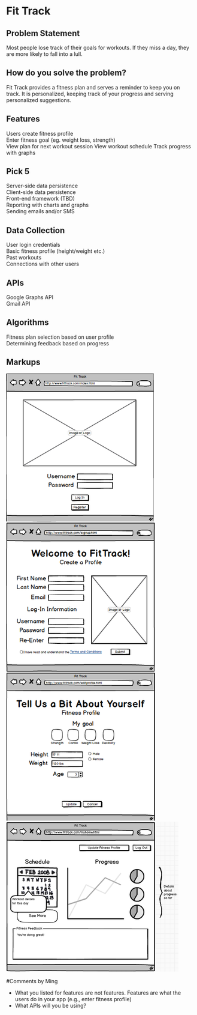 <h1>Fit Track</h1>

<h2>Problem Statement</h2>
Most people lose track of their goals for workouts. If they miss a day, they are more likely to fall into a lull.

<h2>How do you solve the problem?</h2>
Fit Track provides a fitness plan and serves a reminder to keep you on track. It is personalized, keeping track of your progress and serving personalized suggestions.

<h2>Features</h2>
Users create fitness profile<br/>
Enter fitness goal (eg. weight loss, strength)<br/>
View plan for next workout session
View workout schedule
Track progress with graphs 

<h2>Pick 5</h2>
Server-side data persistence<br/>
Client-side data persistence<br/>
Front-end framework (TBD)<br/>
Reporting with charts and graphs<br/>
Sending emails and/or SMS

<h2>Data Collection</h2>
User login credentials<br/>
Basic fitness profile (height/weight etc.)<br/>
Past workouts<br/>
Connections with other users<br/>

<h2>APIs</h2>
Google Graphs API<br/>
Gmail API

<h2>Algorithms</h2>
Fitness plan selection based on user profile<br/>
Determining feedback based on progress

<h2>Markups</h2>
<img src="MarkupImages/Index.png" alt="index.html markup"/>
<img src="MarkupImages/SignUp.png" alt="singup.html markup"/>
<img src="MarkupImages/Profile.png" alt="profile.html markup"/>
<img src="MarkupImages/Home.png" alt="home.html markup"/>

#Comments by Ming
* What you listed for features are not features.  Features are what the users do in your app (e.g., enter fitness profile)
* What APIs will you be using?

